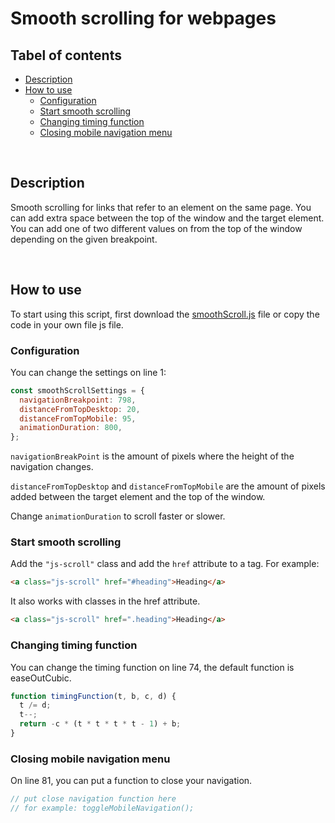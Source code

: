 # Smooth scrolling for webpages <!-- omit in toc -->

## Tabel of contents <!-- omit in toc -->
- [Description](#description)
- [How to use](#how-to-use)
  - [Configuration](#configuration)
  - [Start smooth scrolling](#start-smooth-scrolling)
  - [Changing timing function](#changing-timing-function)
  - [Closing mobile navigation menu](#closing-mobile-navigation-menu)

<br />

## Description

Smooth scrolling for links that refer to an element on the same page. You can add extra space between the top of the window and the target element. You can add one of two different values on from the top of the window depending on the given breakpoint.

<br />

## How to use

To start using this script, first download the [smoothScroll.js](https://raw.githubusercontent.com/wesselvanree/smooth-scrolling/master/smoothScroll.js) file or copy the code in your own file js file.

### Configuration

You can change the settings on line 1:

```js
const smoothScrollSettings = {
  navigationBreakpoint: 798,
  distanceFromTopDesktop: 20,
  distanceFromTopMobile: 95,
  animationDuration: 800,
};
```
`navigationBreakPoint` is the amount of pixels where the height of the navigation changes.

`distanceFromTopDesktop` and `distanceFromTopMobile` are the amount of pixels added between the target element and the top of the window.

Change `animationDuration` to scroll faster or slower.

### Start smooth scrolling
Add the `"js-scroll"` class and add the `href` attribute to a tag. For example:

```html
<a class="js-scroll" href="#heading">Heading</a>
```
It also works with classes in the href attribute.
```html
<a class="js-scroll" href=".heading">Heading</a>
```

### Changing timing function

You can change the timing function on line 74, the default function is easeOutCubic.

```javascript
function timingFunction(t, b, c, d) {
  t /= d;
  t--;
  return -c * (t * t * t * t - 1) + b;
}
```

### Closing mobile navigation menu
On line 81, you can put a function to close your navigation.

```javascript
// put close navigation function here
// for example: toggleMobileNavigation();
```
